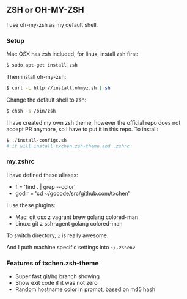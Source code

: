 ## ZSH or OH-MY-ZSH

I use oh-my-zsh as my default shell.

### Setup

Mac OSX has zsh included, for linux, install zsh first:

```bash
$ sudo apt-get install zsh
```

Then install oh-my-zsh:

```bash
$ curl -L http://install.ohmyz.sh | sh
```

Change the default shell to zsh:

```bash
$ chsh -s /bin/zsh
```

I have created my own zsh theme, however the official repo does not accept PR anymore, so I have to put it in this repo. To install:

```bash
$ ./install-configs.sh
# it will install txchen.zsh-theme and .zshrc
```

### my.zshrc

I have defined these aliases:

* f = 'find . | grep --color'
* godir = 'cd ~/gocode/src/github.com/txchen'

I use these plugins:
* Mac: git osx z vagrant brew golang colored-man
* Linux: git z ssh-agent golang colored-man

To switch directory, `z` is really awesome.

And I puth machine specific settings into `~/.zshenv`

### Features of txchen.zsh-theme

* Super fast git/hg branch showing
* Show exit code if it was not zero
* Random hostname color in prompt, based on md5 hash

